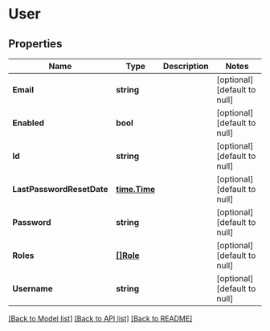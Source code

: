 # User

## Properties
Name | Type | Description | Notes
------------ | ------------- | ------------- | -------------
**Email** | **string** |  | [optional] [default to null]
**Enabled** | **bool** |  | [optional] [default to null]
**Id** | **string** |  | [optional] [default to null]
**LastPasswordResetDate** | [**time.Time**](time.Time.md) |  | [optional] [default to null]
**Password** | **string** |  | [optional] [default to null]
**Roles** | [**[]Role**](Role.md) |  | [optional] [default to null]
**Username** | **string** |  | [optional] [default to null]

[[Back to Model list]](../README.md#documentation-for-models) [[Back to API list]](../README.md#documentation-for-api-endpoints) [[Back to README]](../README.md)


